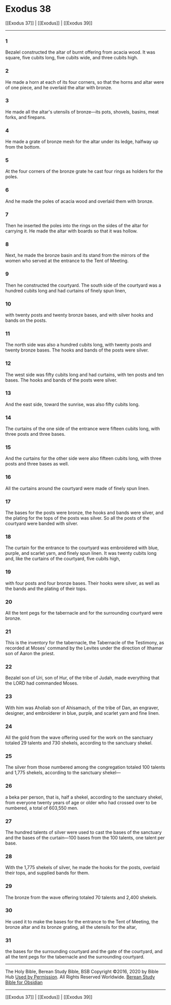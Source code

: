 # Exodus 38

[[Exodus 37]] | [[Exodus]] | [[Exodus 39]]

---

### 1
Bezalel constructed the altar of burnt offering from acacia wood. It was square, five cubits long, five cubits wide, and three cubits high.

### 2
He made a horn at each of its four corners, so that the horns and altar were of one piece, and he overlaid the altar with bronze.

### 3
He made all the altar's utensils of bronze—its pots, shovels, basins, meat forks, and firepans.

### 4
He made a grate of bronze mesh for the altar under its ledge, halfway up from the bottom.

### 5
At the four corners of the bronze grate he cast four rings as holders for the poles.

### 6
And he made the poles of acacia wood and overlaid them with bronze.

### 7
Then he inserted the poles into the rings on the sides of the altar for carrying it. He made the altar with boards so that it was hollow.

### 8
Next, he made the bronze basin and its stand from the mirrors of the women who served at the entrance to the Tent of Meeting.

### 9
Then he constructed the courtyard. The south side of the courtyard was a hundred cubits long and had curtains of finely spun linen,

### 10
with twenty posts and twenty bronze bases, and with silver hooks and bands on the posts.

### 11
The north side was also a hundred cubits long, with twenty posts and twenty bronze bases. The hooks and bands of the posts were silver.

### 12
The west side was fifty cubits long and had curtains, with ten posts and ten bases. The hooks and bands of the posts were silver.

### 13
And the east side, toward the sunrise, was also fifty cubits long.

### 14
The curtains of the one side of the entrance were fifteen cubits long, with three posts and three bases.

### 15
And the curtains for the other side were also fifteen cubits long, with three posts and three bases as well.

### 16
All the curtains around the courtyard were made of finely spun linen.

### 17
The bases for the posts were bronze, the hooks and bands were silver, and the plating for the tops of the posts was silver. So all the posts of the courtyard were banded with silver.

### 18
The curtain for the entrance to the courtyard was embroidered with blue, purple, and scarlet yarn, and finely spun linen. It was twenty cubits long and, like the curtains of the courtyard, five cubits high,

### 19
with four posts and four bronze bases. Their hooks were silver, as well as the bands and the plating of their tops.

### 20
All the tent pegs for the tabernacle and for the surrounding courtyard were bronze.

### 21
This is the inventory for the tabernacle, the Tabernacle of the Testimony, as recorded at Moses' command by the Levites under the direction of Ithamar son of Aaron the priest.

### 22
Bezalel son of Uri, son of Hur, of the tribe of Judah, made everything that the LORD had commanded Moses.

### 23
With him was Aholiab son of Ahisamach, of the tribe of Dan, an engraver, designer, and embroiderer in blue, purple, and scarlet yarn and fine linen.

### 24
All the gold from the wave offering used for the work on the sanctuary totaled 29 talents and 730 shekels, according to the sanctuary shekel.

### 25
The silver from those numbered among the congregation totaled 100 talents and 1,775 shekels, according to the sanctuary shekel—

### 26
a beka per person, that is, half a shekel, according to the sanctuary shekel, from everyone twenty years of age or older who had crossed over to be numbered, a total of 603,550 men.

### 27
The hundred talents of silver were used to cast the bases of the sanctuary and the bases of the curtain—100 bases from the 100 talents, one talent per base.

### 28
With the 1,775 shekels of silver, he made the hooks for the posts, overlaid their tops, and supplied bands for them.

### 29
The bronze from the wave offering totaled 70 talents and 2,400 shekels.

### 30
He used it to make the bases for the entrance to the Tent of Meeting, the bronze altar and its bronze grating, all the utensils for the altar,

### 31
the bases for the surrounding courtyard and the gate of the courtyard, and all the tent pegs for the tabernacle and the surrounding courtyard.

---

The Holy Bible, Berean Study Bible, BSB
Copyright ©2016, 2020 by Bible Hub
[Used by Permission](https://berean.bible/terms.htm). All Rights Reserved Worldwide.
[Berean Study Bible for Obsidian](https://github.com/gapmiss/berean-study-bible-for-obsidian)

---

[[Exodus 37]] | [[Exodus]] | [[Exodus 39]]

